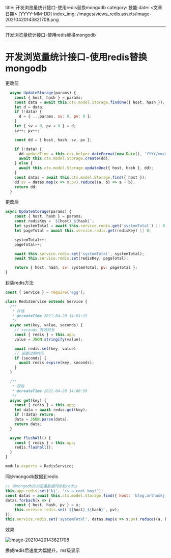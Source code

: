 
title: 开发浏览量统计接口-使用redis替换mongodb
category: 技能
date: <文章日期> [YYYY-MM-DD]
index_img: /images/views_redis.assets/image-20210420143821708.png

---

开发浏览量统计接口-使用redis替换mongodb

<!--more-->

# 开发浏览量统计接口-使用redis替换mongodb

更改前

```js
  async UpdateStorage(params) {
    const { host, hash } = params;
    const data = await this.ctx.model.Storage.findOne({ host, hash });
    let d = data;
    if (!data) {
      d = { ...params, sv: 0, pv: 0 };
    }
    let { sv = 0, pv = 0 } = d;
    sv++; pv++;

    const dd = { host, hash, sv, pv };

    if (!data) {
      dd.updateTime = this.ctx.helper.dateFormat(new Date(), 'YYYY/mm/dd HH:MM:SS');
      await this.ctx.model.Storage.create(dd);
    } else {
      await this.ctx.model.Storage.updateOne({ host, hash }, dd);
    }
    const datas = await this.ctx.model.Storage.find({ host });
    dd.sv = datas.map(x => x.pv).reduce((a, b) => a + b);
    return dd;
  }
```

更改后

```js
async UpdateStorage(params) {
    const { host, hash } = params;
    const redisKey = `${host}_${hash}`;
    let systemTotal = await this.service.redis.get('systemTotal') || 0;
    let pageTotal = await this.service.redis.get(redisKey) || 0;

    systemTotal++;
    pageTotal++;

    await this.service.redis.set('systemTotal', systemTotal);
    await this.service.redis.set(redisKey, pageTotal);

    return { host, hash, sv: systemTotal, pv: pageTotal };
}
```



封装redis方法

```js
const { Service } = require('egg');

class RedisService extends Service {
  /**
   * 存储
   * @createTime 2021-04-20 14:01:15
   */
  async set(key, value, seconds) {
    // seconds 有效时长
    const { redis } = this.app;
    value = JSON.stringify(value);

    await redis.set(key, value);
    // 设置过期时间
    if (seconds) {
      await redis.expire(key, seconds);
    }
  }

  /**
   * 获取
   * @createTime 2021-04-20 14:00:59
   */
  async get(key) {
    const { redis } = this.app;
    let data = await redis.get(key);
    if (!data) return;
    data = JSON.parse(data);
    return data;
  }

  async flushAll() {
    const { redis } = this.app;
    redis.flushall();
  }
}

module.exports = RedisService;

```



同步mongodb数据到redis

```js
// 将mongodb的浏览量数据同步到redis
this.app.redis.set('kj', 'is a cool boy!');
const datas = await this.ctx.model.Storage.find({ host: 'blog.arthaskj.cn' });
datas.forEach(x => {
    const { host, hash, pv } = x;
    this.service.redis.set(`${host}_${hash}`, pv);
});
this.service.redis.set('systemTotal', datas.map(x => x.pv).reduce((a, b) => a + b));
```



效果

![image-20210420143821708](/images/views_redis.assets/image-20210420143821708.png)



换成redis后速度大幅提升，ms级显示